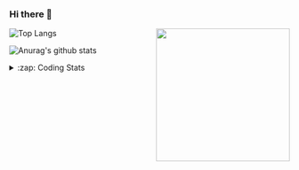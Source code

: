 ### Hi there 👋

<!--
**tao8687/tao8687** is a ✨ _special_ ✨ repository because its `README.md` (this file) appears on your GitHub profile.

Here are some ideas to get you started:

- 🔭 I’m currently working on ...
- 🌱 I’m currently learning ...
- 👯 I’m looking to collaborate on ...
- 🤔 I’m looking for help with ...
- 💬 Ask me about ...
- 📫 How to reach me: ...
- 😄 Pronouns: ...
- ⚡ Fun fact: ...
-->

<img align='right' src="https://media.giphy.com/media/M9gbBd9nbDrOTu1Mqx/giphy.gif" width="240">

  
![Top Langs](https://github-readme-stats.vercel.app/api/top-langs/?username=tao8687&layout=compact&title_color=23238E&text_color=A67D3D)

![Anurag's github stats](https://github-readme-stats.vercel.app/api?username=tao8687&show_icons=true&&text_color=A67D3D&title_color=23238E&show_icons=false&count_private=true&hide=stars)

<details>
  <summary>:zap: Coding Stats</summary>
  <br>
    
<!--START_SECTION:waka-->

```text
From: 04 February 2023 - To: 11 February 2023

C          1 hr 14 mins    ██████████████▓░░░░░░░░░░   59.14 %
Python     16 mins         ███▒░░░░░░░░░░░░░░░░░░░░░   13.52 %
C++        12 mins         ██▒░░░░░░░░░░░░░░░░░░░░░░   09.87 %
Kconfig    9 mins          ██░░░░░░░░░░░░░░░░░░░░░░░   07.62 %
Makefile   5 mins          █░░░░░░░░░░░░░░░░░░░░░░░░   04.02 %
Markdown   2 mins          ▓░░░░░░░░░░░░░░░░░░░░░░░░   02.19 %
```

<!--END_SECTION:waka-->
</details>
